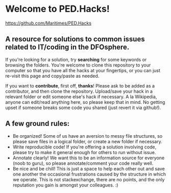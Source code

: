 # Welcome to PED.Hacks!
https://github.com/Maritimes/PED.Hacks
## A resource for solutions to common issues related to IT/coding in the DFOsphere. 

If you're looking for a solution, try **searching** for some keywords or browsing the folders. 
You're welcome to clone this repository to your computer so that you have all the hacks at your fingertips, or 
you can just re-visit this page and copy/paste as needed.

If you want to **contribute**, first off, **thanks**! Please ask to be added as a contributor, 
and then clone the repository. Upload/save your hack in a relevant folder or edit someone else's hack if necessary.
A la Wikipedia, anyone can edit/read anything here, so please keep that in mind. No getting upset
if someone breaks some code you shared (just revert it via github!). 

## A few ground rules:
- Be organized! Some of us have an aversion to messy file structures, so please save files in a logical folder, 
  or create a new folder if necessary.
- Write reproducible code! If you're offering a solution involving code, please try to make it general enough for 
  others to run without issue. 
- Annotate clearly! We want this to be an information source for everyone (noob to guru), so please annotate/comment your code really       well. 
- Be nice and be chill! This is just a space to help each other out and save one another the occasional frustrations 
  caused by the structure in which we operate. This is not stackexchange, there are no points, and the only reputation you 
  gain is amongst your colleagues. :)

